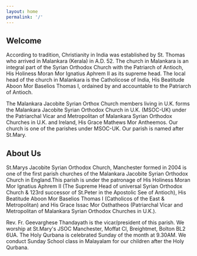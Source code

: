 ```yaml
---
layout: home
permalink: '/'
---
```


## Welcome
According to tradition, Christianity in India was established by St. Thomas who arrived in Malankara (Kerala) in A.D. 52.
The church in Malankara is an integral part of the Syrian Orthodox Church with the Patriarch of Antioch,
His Holiness Moran Mor Ignatius Aphrem II as its supreme head. The local head of the church in Malankara
is the Catholicose of India, His Beatitude Aboon Mor Baselios Thomas I, ordained by and accountable to the Patriarch of Antioch.

The Malankara Jacobite Syrian Orthox Church members living in U.K. forms the Malankara Jacobite Syrian Orthodox Church in U.K.
(MSOC-UK) under the Patriarchal Vicar and Metropolitan of Malankara Syrian Orthodox Churches in U.K. and Ireland, His Grace Mathews Mor Antheemos. Our church is one of the parishes
under MSOC-UK. Our parish is named after St.Mary.

## About Us
St.Marys Jacobite Syrian Orthodox Church, Manchester formed in 2004 is one of the first parish churches of the Malankara Jacobite Syrian Orthodox Church
in England.This parish is under the patronage of His Holiness Moran Mor Ignatius Aphrem II
(The Supreme Head of universal Syrian Orthodox Church & 123rd successor of St.Peter in the Apostolic See of Antioch), His Beatitude Aboon Mor Baselios Thomas I (Catholicos of the East & Metropolitan) and His Grace Issac Mor Osthatheos (Patriarchal Vicar and Metropolitan of Malankara Syrian Orthodox Churches in U.K.).

Rev. Fr. Geevarghese Thandayath is the vicar/president of this parish. We worship at St.Mary's JSOC Manchester, Moffat Cl, Breightmet, Bolton BL2 6UA. The Holy Qurbana is celebrated Sunday of the month at 9.30AM. We conduct Sunday School class in Malayalam for our children after the Holy Qurbana.
